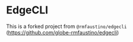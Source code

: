 # EdgeCLI

This is a forked project from `@rmfaustino/edgecli` (https://github.com/globe-rmfaustino/edgecli)
